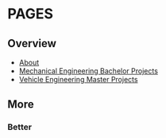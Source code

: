 # PAGES

## Overview
* [About](./about/)
* [Mechanical Engineering Bachelor Projects](./bachelor/index.md)
* [Vehicle Engineering Master Projects](.master/index.md)

## More

### Better

